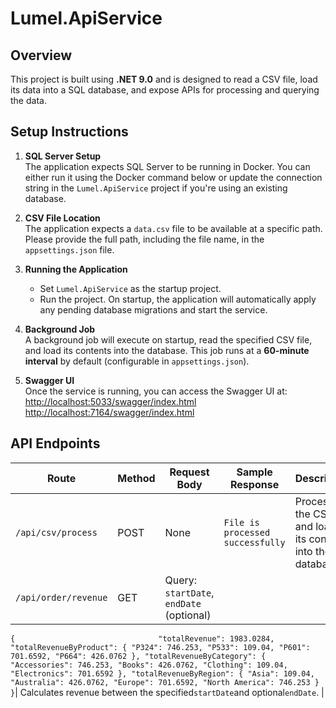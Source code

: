 # Lumel.ApiService

## Overview

This project is built using **.NET 9.0** and is designed to read a CSV file, load its data into a SQL database, and expose APIs for processing and querying the data.

## Setup Instructions

1. **SQL Server Setup**  
   The application expects SQL Server to be running in Docker. You can either run it using the Docker command below or update the connection string in the `Lumel.ApiService` project if you're using an existing database.

2. **CSV File Location**  
   The application expects a `data.csv` file to be available at a specific path. Please provide the full path, including the file name, in the `appsettings.json` file.

3. **Running the Application**

   - Set `Lumel.ApiService` as the startup project.
   - Run the project. On startup, the application will automatically apply any pending database migrations and start the service.

4. **Background Job**  
   A background job will execute on startup, read the specified CSV file, and load its contents into the database. This job runs at a **60-minute interval** by default (configurable in `appsettings.json`).

5. **Swagger UI**  
   Once the service is running, you can access the Swagger UI at:  
   [http://localhost:5033/swagger/index.html](http://localhost:5033/swagger/index.html)
   [http://localhost:7164/swagger/index.html](http://localhost:7164/swagger/index.html)

## API Endpoints

| Route                | Method | Request Body                             | Sample Response                  | Description                                                      |
| -------------------- | ------ | ---------------------------------------- | -------------------------------- | ---------------------------------------------------------------- |
| `/api/csv/process`   | POST   | None                                     | `File is processed successfully` | Processes the CSV file and loads its contents into the database. |
| `/api/order/revenue` | GET    | Query: `startDate`, `endDate` (optional) |

`{                               
"totalRevenue": 1983.0284,
"totalRevenueByProduct": {
"P324": 746.253,
"P533": 109.04,
"P601": 701.6592,
"P664": 426.0762
},
"totalRevenueByCategory": {
"Accessories": 746.253,
"Books": 426.0762,
"Clothing": 109.04,
"Electronics": 701.6592
},
"totalRevenueByRegion": {
"Asia": 109.04,
"Australia": 426.0762,
"Europe": 701.6592,
"North America": 746.253
}
}`| Calculates revenue between the specified`startDate`and optional`endDate`. |
